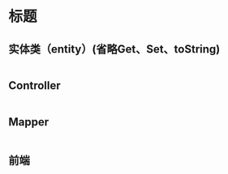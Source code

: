 # 标题

## 实体类（entity）(省略Get、Set、toString)

```java

```

## Controller

```java

```

## Mapper

```java

```

## 前端

```html

```

